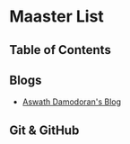 # Maaster List

## Table of Contents




## Blogs

* [Aswath Damodoran's Blog](https://aswathdamodaran.blogspot.com/)

## Git & GitHub